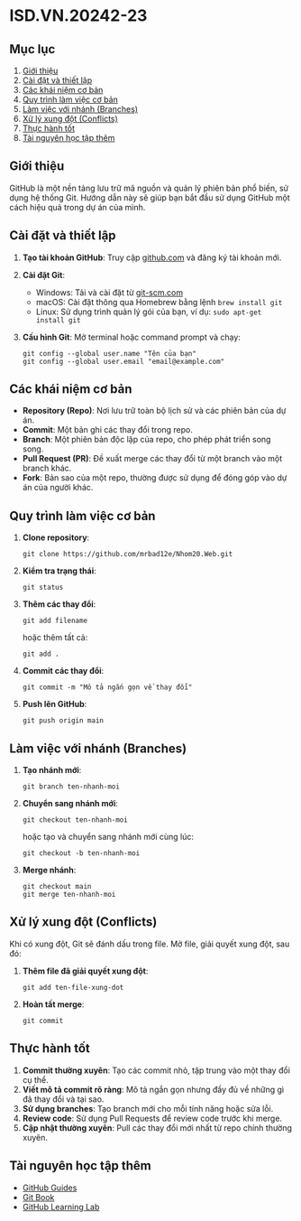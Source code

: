 # ISD.VN.20242-23

## Mục lục
1. [Giới thiệu](#giới-thiệu)
2. [Cài đặt và thiết lập](#cài-đặt-và-thiết-lập)
3. [Các khái niệm cơ bản](#các-khái-niệm-cơ-bản)
4. [Quy trình làm việc cơ bản](#quy-trình-làm-việc-cơ-bản)
5. [Làm việc với nhánh (Branches)](#làm-việc-với-nhánh-branches)
6. [Xử lý xung đột (Conflicts)](#xử-lý-xung-đột-conflicts)
7. [Thực hành tốt](#thực-hành-tốt)
8. [Tài nguyên học tập thêm](#tài-nguyên-học-tập-thêm)

## Giới thiệu

GitHub là một nền tảng lưu trữ mã nguồn và quản lý phiên bản phổ biến, sử dụng hệ thống Git. Hướng dẫn này sẽ giúp bạn bắt đầu sử dụng GitHub một cách hiệu quả trong dự án của mình.

## Cài đặt và thiết lập

1. **Tạo tài khoản GitHub**: Truy cập [github.com](https://github.com) và đăng ký tài khoản mới.

2. **Cài đặt Git**: 
   - Windows: Tải và cài đặt từ [git-scm.com](https://git-scm.com)
   - macOS: Cài đặt thông qua Homebrew bằng lệnh `brew install git`
   - Linux: Sử dụng trình quản lý gói của bạn, ví dụ: `sudo apt-get install git`

3. **Cấu hình Git**:
   Mở terminal hoặc command prompt và chạy:
   ```
   git config --global user.name "Tên của bạn"
   git config --global user.email "email@example.com"
   ```

## Các khái niệm cơ bản

- **Repository (Repo)**: Nơi lưu trữ toàn bộ lịch sử và các phiên bản của dự án.
- **Commit**: Một bản ghi các thay đổi trong repo.
- **Branch**: Một phiên bản độc lập của repo, cho phép phát triển song song.
- **Pull Request (PR)**: Đề xuất merge các thay đổi từ một branch vào một branch khác.
- **Fork**: Bản sao của một repo, thường được sử dụng để đóng góp vào dự án của người khác.

## Quy trình làm việc cơ bản

1. **Clone repository**:
   ```
   git clone https://github.com/mrbad12e/Nhom20.Web.git
   ```

2. **Kiểm tra trạng thái**:
   ```
   git status
   ```

3. **Thêm các thay đổi**:
   ```
   git add filename
   ```
   hoặc thêm tất cả:
   ```
   git add .
   ```

4. **Commit các thay đổi**:
   ```
   git commit -m "Mô tả ngắn gọn về thay đổi"
   ```

5. **Push lên GitHub**:
   ```
   git push origin main
   ```

## Làm việc với nhánh (Branches)

1. **Tạo nhánh mới**:
   ```
   git branch ten-nhanh-moi
   ```

2. **Chuyển sang nhánh mới**:
   ```
   git checkout ten-nhanh-moi
   ```
   hoặc tạo và chuyển sang nhánh mới cùng lúc:
   ```
   git checkout -b ten-nhanh-moi
   ```

3. **Merge nhánh**:
   ```
   git checkout main
   git merge ten-nhanh-moi
   ```

## Xử lý xung đột (Conflicts)

Khi có xung đột, Git sẽ đánh dấu trong file. Mở file, giải quyết xung đột, sau đó:

1. **Thêm file đã giải quyết xung đột**:
   ```
   git add ten-file-xung-dot
   ```

2. **Hoàn tất merge**:
   ```
   git commit
   ```

## Thực hành tốt

1. **Commit thường xuyên**: Tạo các commit nhỏ, tập trung vào một thay đổi cụ thể.
2. **Viết mô tả commit rõ ràng**: Mô tả ngắn gọn nhưng đầy đủ về những gì đã thay đổi và tại sao.
3. **Sử dụng branches**: Tạo branch mới cho mỗi tính năng hoặc sửa lỗi.
4. **Review code**: Sử dụng Pull Requests để review code trước khi merge.
5. **Cập nhật thường xuyên**: Pull các thay đổi mới nhất từ repo chính thường xuyên.

## Tài nguyên học tập thêm

- [GitHub Guides](https://guides.github.com/)
- [Git Book](https://git-scm.com/book/en/v2)
- [GitHub Learning Lab](https://lab.github.com/)
